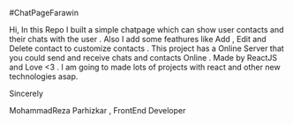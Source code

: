 #ChatPageFarawin

Hi,
In this Repo I built a simple chatpage which can show user contacts and their chats with the user . Also I add some feathures like Add , Edit and Delete contact to customize contacts .
This project has a Online Server that you could send and receive chats and contacts Online .
Made by ReactJS and Love <3 .
I am going to made lots of projects with react and other new technologies asap.

Sincerely 

MohammadReza Parhizkar , FrontEnd Developer
